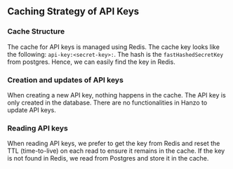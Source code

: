 ## Caching Strategy of API Keys

### Cache Structure

The cache for API keys is managed using Redis. The cache key looks like the following: `api-key:<secret-key>:`. The hash is the `fastHashedSecretKey` from postgres. Hence, we can easily find the key in Redis.

### Creation and updates of API keys

When creating a new API key, nothing happens in the cache. The API key is only created in the database. There are no functionalities in Hanzo to update API keys.

### Reading API keys

When reading API keys, we prefer to get the key from Redis and reset the TTL (time-to-live) on each read to ensure it remains in the cache. If the key is not found in Redis, we read from Postgres and store it in the cache.

